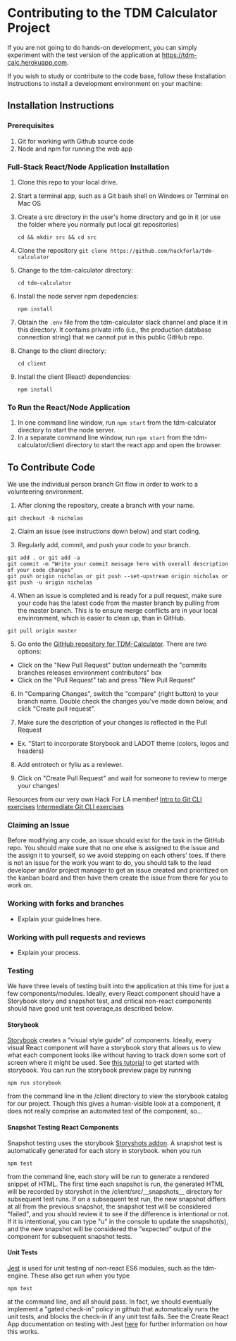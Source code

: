 # Contributing to the TDM Calculator Project

If you are not going to do hands-on development, you can simply experiment
with the test version of the application at <a href="https://tdm-calc.herokuapp.com"> https://tdm-calc.herokuapp.com</a>.

If you wish to study or contribute to the code base, follow these Installation
Instructions to install a development environment on your machine:

## Installation Instructions

### Prerequisites

1. Git for working with Github source code
2. Node and npm for running the web app

### Full-Stack React/Node Application Installation

1. Clone this repo to your local drive.

1. Start a terminal app, such as a Git bash shell on Windows or Terminal on Mac OS
1. Create a src directory in the user's home directory and go in it (or use the folder where you normally put local git repositories)
   ```
   cd && mkdir src && cd src
   ```
1. Clone the repository
   `git clone https://github.com/hackforla/tdm-calculator`

     </p></details>

1. Change to the tdm-calculator directory:
   ```
   cd tdm-calculator
   ```
1. Install the node server npm depedencies:
   ```
   npm install
   ```
1. Obtain the `.env` file from the tdm-calculator slack channel and place it in this directory. It contains private info (i.e., the production database connection string) that we cannot put in this public GitHub repo.
1. Change to the client directory:
   ```
   cd client
   ```
1. Install the client (React) dependencies:
   ```
   npm install
   ```

### To Run the React/Node Application

1. In one command line window, run `npm start` from the tdm-calculator directory to start the node server.
1. In a separate command line window, run `npm start` from the tdm-calculator/client directory to start the react app and open the browser.

## To Contribute Code

We use the individual person branch Git flow in order to work to a volunteering environment. 

1. After cloning the repository, create a branch with your name. 
```
git checkout -b nicholas
```

2. Claim an issue (see instructions down below) and start coding.

3. Regularly add, commit, and push your code to your branch.
```
git add . or git add -a
git commit -m "Write your commit message here with overall description of your code changes"
git push origin nicholas or git push --set-upstream origin nicholas or git push -u origin nicholas
```

4. When an issue is completed and is ready for a pull request, make sure your code has the latest code from the master branch by pulling from the master branch. This is to ensure merge conflicts are in your local envinronment, which is easier to clean up, than in GitHub.
```
git pull origin master
```

5. Go onto the [GitHub repository for TDM-Calculator](https://github.com/hackforla/tdm-calculator). There are two options:
- Click on the "New Pull Request" button underneath the "commits branches releases environment contributors" box
- Click on the "Pull Request" tab and press "New Pull Request"

6. In "Comparing Changes", switch the "compare" (right button) to your branch name. Double check the changes you've made down below, and click "Create pull request".

7. Make sure the description of your changes is reflected in the Pull Request
- Ex. "Start to incorporate Storybook and LADOT theme (colors, logos and headers)

8. Add entrotech or fyliu as a reviewer. 

9. Click on "Create Pull Request" and wait for someone to review to merge your changes!

Resources from our very own Hack For LA member!
[Intro to Git CLI exercises](https://github.com/ndanielsen/intro-cli-git-github)
[Intermediate Git CLI exercises](https://github.com/ndanielsen/intermediate-cli-git-github)

### Claiming an Issue

Before modifying any code, an issue should exist for the task in the GitHub repo. You should make sure that no one else is assigned to the issue and the assign it to yourself, so we avoid stepping on each others' toes. If there is not an issue for the work you want to do, you should talk to the lead developer and/or project manager to get an issue created and prioritized on the kanban board and then have them create the issue from there for you to work on.

### Working with forks and branches

- Explain your guidelines here.

### Working with pull requests and reviews

- Explain your process.

### Testing

We have three levels of testing built into the application at this time for just a few components/modules. Ideally, every React component should have a Storybook story and snapshot test, and critical non-react components should have good unit test coverage,as described below.

#### Storybook

[Storybook](https://storybook.js.org/) creates a "visual style guide" of components. Ideally, every visual React component will have a storybook story that allows us to view what each component looks like without having to track down some sort of screen where it might be used. See [this tutorial](https://www.learnstorybook.com/react/en/get-started) to get started with storybook. You can run the storybook preview page by running

`npm run storybook`

from the command line in the /client directory to view the storybook catalog for our project. Though this gives a human-visible look at a component, it does not really comprise an automated test of the component, so...

#### Snapshot Testing React Components

Snapshot testing uses the storybook [Storyshots addon](https://github.com/storybookjs/storybook/tree/master/addons/storyshots). A snapshot test is automatically generated for each story in storybook. when you run

`npm test`

from the command line, each story will be run to generate a rendered snippet of HTML. The first time each snapshot is run, the generated HTML will be recorded by storyshot in the /client/src/\_\_snapshots\_\_ directory for subsequent test runs. If on a subsequent test run, the new snapshot differs at all from the previous snapshot, the snapshot test will be considered "failed", and you should review it to see if the difference is intentional or not. If it is intentional, you can type "u" in the console to update the snapshot(s), and the new snapshot will be considered the "expected" output of the component for subsequent snapshot tests.

#### Unit Tests

[Jest](https://jestjs.io/) is used for unit testing of non-react ES6 modules, such as the tdm-engine. These also get run when you type

`npm test`

at the command line, and all should pass. In fact, we should eventually implement a "gated check-in" policy in github that automatically runs the unit tests, and blocks the check-in if any unit test fails. See the Create React App documentation on testing with Jest [here](https://facebook.github.io/create-react-app/docs/running-tests) for further information on how this works.
